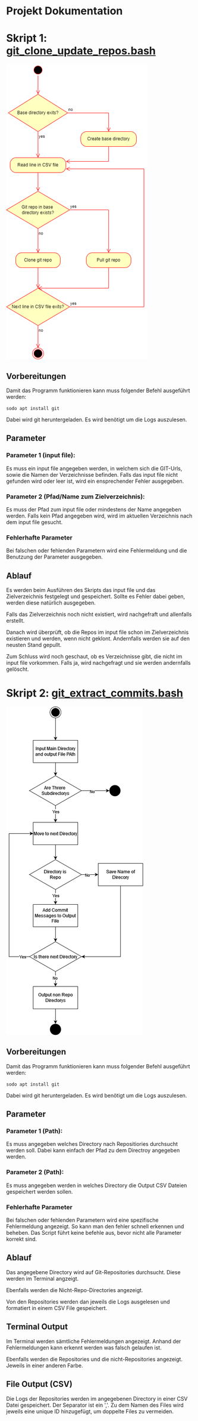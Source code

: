 # Projekt Dokumentation

# Skript 1: [git_clone_update_repos.bash](../bin/Script_1/git_clone_update_repos.bash)

![Script 1](../images/script1_solution_design.drawio.png)

## Vorbereitungen

Damit das Programm funktionieren kann muss folgender Befehl ausgeführt werden:

```
sodo apt install git
```

Dabei wird git heruntergeladen. Es wird benötigt um die Logs auszulesen.

## Parameter

### Parameter 1 (input file):

Es muss ein input file angegeben werden, in welchem sich die GIT-Urls, sowie die Namen der Verzeichnisse befinden. Falls das input file nicht gefunden wird oder leer ist, wird ein ensprechender Fehler ausgegeben.

### Parameter 2 (Pfad/Name zum Zielverzeichnis):

Es muss der Pfad zum input file oder mindestens der Name angegeben werden. Falls kein Pfad angegeben wird, wird im aktuellen Verzeichnis nach dem input file gesucht.

### Fehlerhafte Parameter

Bei falschen oder fehlenden Parametern wird eine Fehlermeldung und die Benutzung der Parameter ausgegeben.

## Ablauf

Es werden beim Ausführen des Skripts das input file und das Zielverzeichnis festgelegt und gespeichert. Sollte es Fehler dabei geben, werden diese natürlich ausgegeben.

Falls das Zielverzeichnis noch nicht existiert, wird nachgefraft und allenfalls erstellt.

Danach wird überprüft, ob die Repos im input file schon im Zielverzeichnis existieren und werden, wenn nicht geklont. Andernfalls werden sie auf den neusten Stand gepullt.

Zum Schluss wird noch geschaut, ob es Verzeichnisse gibt, die nicht im input file vorkommen. Falls ja, wird nachgefragt und sie werden andernfalls gelöscht.

# Skript 2: [git_extract_commits.bash](../bin/Script_2/git_extract_commits.bash)

![Script 2](../images/script2_solution_design.drawio.png)

## Vorbereitungen

Damit das Programm funktionieren kann muss folgender Befehl ausgeführt werden:

```
sodo apt install git
```

Dabei wird git heruntergeladen. Es wird benötigt um die Logs auszulesen.

## Parameter

### Parameter 1 (Path):

Es muss angegeben welches Directory nach Repositiories durchsucht werden soll. Dabei kann einfach der Pfad zu dem Directroy angegeben werden.

### Parameter 2 (Path):

Es muss angegeben werden in welches Directory die Output CSV Dateien gespeichert werden sollen.

### Fehlerhafte Parameter

Bei falschen oder fehlenden Parametern wird eine spezifische Fehlermeldung angezeigt. So kann man den fehler schnell erkennen und beheben. Das Script führt keine befehle aus, bevor nicht alle Parameter korrekt sind.

## Ablauf

Das angegebene Directory wird auf Git-Repositories durchsucht. Diese werden im Terminal angzeigt.

Ebenfalls werden die Nicht-Repo-Directories angezeigt.

Von den Repositories werden dan jeweils die Logs ausgelesen und formatiert in einem CSV File gespeichert.

## Terminal Output

Im Terminal werden sämtliche Fehlermeldungen angezeigt. Anhand der Fehlermeldungen kann erkennt werden was falsch gelaufen ist.

Ebenfalls werden die Repositories und die nicht-Repositories angezeigt. Jeweils in einer anderen Farbe.

## File Output (CSV)

Die Logs der Repositories werden im angegebenen Directory in einer CSV Datei gespeichert. Der Separator ist ein ','.
Zu dem Namen des Files wird jeweils eine unique ID hinzugefügt, um doppelte Files zu vermeiden.

